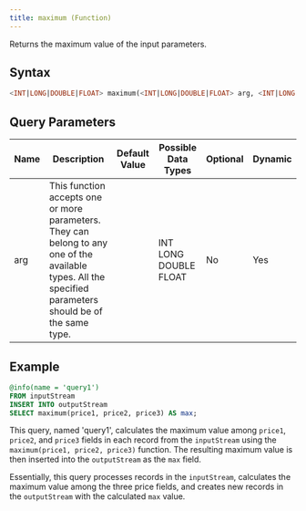 ```yaml
---
title: maximum (Function)
---
```


Returns the maximum value of the input parameters.

## Syntax

```sql
<INT|LONG|DOUBLE|FLOAT> maximum(<INT|LONG|DOUBLE|FLOAT> arg, <INT|LONG|DOUBLE|FLOAT> ...)
```

## Query Parameters

| Name | Description   | Default Value | Possible Data Types   | Optional | Dynamic |
|------|----------------|------------|----------------|----------|---------|
| arg  | This function accepts one or more parameters. They can belong to any one of the available types. All the specified parameters should be of the same type. |          | INT LONG DOUBLE FLOAT | No       | Yes     |

## Example

```sql
@info(name = 'query1')
FROM inputStream
INSERT INTO outputStream
SELECT maximum(price1, price2, price3) AS max;
```

This query, named 'query1', calculates the maximum value among `price1`, `price2`, and `price3` fields in each record from the `inputStream` using the `maximum(price1, price2, price3)` function. The resulting maximum value is then inserted into the `outputStream` as the `max` field.

Essentially, this query processes records in the `inputStream`, calculates the maximum value among the three price fields, and creates new records in the `outputStream` with the calculated `max` value.
